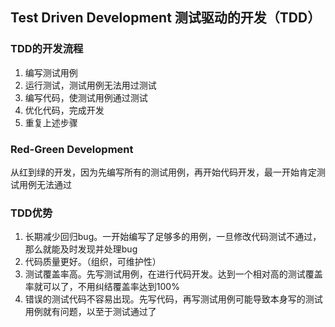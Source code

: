 ## Test Driven Development 测试驱动的开发（TDD）
### TDD的开发流程
1. 编写测试用例
2. 运行测试，测试用例无法用过测试
3. 编写代码，使测试用例通过测试
4. 优化代码，完成开发
5. 重复上述步骤
### Red-Green Development
从红到绿的开发，因为先编写所有的测试用例，再开始代码开发，最一开始肯定测试用例无法通过
### TDD优势
1. 长期减少回归bug。一开始编写了足够多的用例，一旦修改代码测试不通过，那么就能及时发现并处理bug
2. 代码质量更好。（组织，可维护性）
3. 测试覆盖率高。先写测试用例，在进行代码开发。达到一个相对高的测试覆盖率就可以了，不用纠结覆盖率达到100%
4. 错误的测试代码不容易出现。先写代码，再写测试用例可能导致本身写的测试用例就有问题，以至于测试通过了